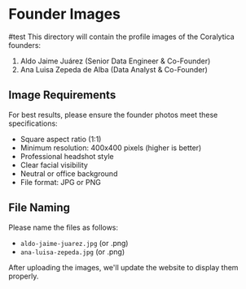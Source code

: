 # Founder Images
#test
This directory will contain the profile images of the Coralytica founders:

1. Aldo Jaime Juárez (Senior Data Engineer & Co-Founder)
2. Ana Luisa Zepeda de Alba (Data Analyst & Co-Founder)

## Image Requirements

For best results, please ensure the founder photos meet these specifications:

- Square aspect ratio (1:1)
- Minimum resolution: 400x400 pixels (higher is better)
- Professional headshot style
- Clear facial visibility
- Neutral or office background
- File format: JPG or PNG

## File Naming

Please name the files as follows:
- `aldo-jaime-juarez.jpg` (or .png)
- `ana-luisa-zepeda.jpg` (or .png)

After uploading the images, we'll update the website to display them properly.